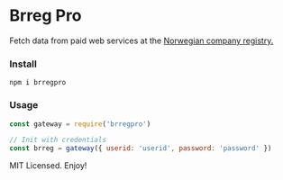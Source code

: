 # Brreg Pro

Fetch data from paid web services at the [Norwegian company registry.](https://www.brreg.no/produkter-og-tjenester/bestille-produkter/maskinlesbare-data-enhetsregisteret/begrenset-tilgang-enhetsregisteret/)

### Install

```
npm i brregpro
```

### Usage

```js
const gateway = require('brregpro')

// Init with credentials
const brreg = gateway({ userid: 'userid', password: 'password' })
```

MIT Licensed. Enjoy!

